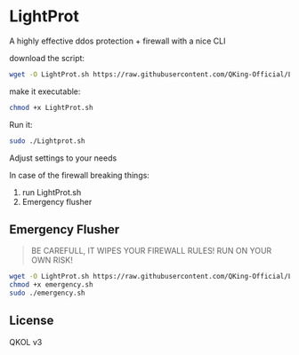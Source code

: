# LightProt
A highly effective ddos protection + firewall with a nice CLI

download the script:
```bash
wget -O LightProt.sh https://raw.githubusercontent.com/QKing-Official/LightProt/refs/heads/main/LightProt.sh
```

make it executable:
```bash
chmod +x LightProt.sh
```

Run it:
```bash
sudo ./Lightprot.sh
```
Adjust settings to your needs

In case of the firewall breaking things:
1. run LightProt.sh
2. Emergency flusher

## Emergency Flusher
> BE CAREFULL, IT WIPES YOUR FIREWALL RULES!
> RUN ON YOUR OWN RISK!

```bash
wget -O LightProt.sh https://raw.githubusercontent.com/QKing-Official/LightProt/refs/heads/main/emergency.sh
chmod +x emergency.sh
sudo ./emergency.sh
```

## License

QKOL v3

